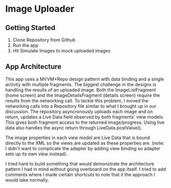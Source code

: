 # Image Uploader

 

## Getting Started

1. Clone Repository from Github
2. Run the app
3. Hit Simulate Images to mock uploaded images

## App Architecture

This app uses a MVVM+Repo design pattern with data binding and a single activity with multiple fragments. The biggest challenge in the designs is handling the results of an uploaded image. Both the ImageListFragment (home screen) and the ImageDetailsFragment (details screen) require the results from the networking call. To tackle this problem, I moved the networking calls into a Repository file similar to what I brought up in our discussion. The repository asyncronously uploads each image and on return, updates a Live Data field observed by both fragments' view models. This gives both fragment access to the returned image/progress. Using live data also handles the async return through LiveData.postValue().

The image properties in each view model are Live Data that is bound directly to the XML so the views are updated as these properties are. (note: I didn't want to complicate the adapter by adding view binding so adapter sets up its own view instead).

I tried hard to build something that would demonstrate the architecture pattern I had in mind without going overboard on the app itself. I tried to add comments where I made certain shortcuts to note that it the approach I would take normally. 